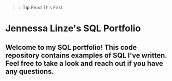 >💡 **Tip**
>Read This First.

# **Jennessa Linze's SQL Portfolio**

## Welcome to my SQL portfolio! This code repository contains examples of SQL I've written. Feel free to take a look and reach out if you have any questions.

